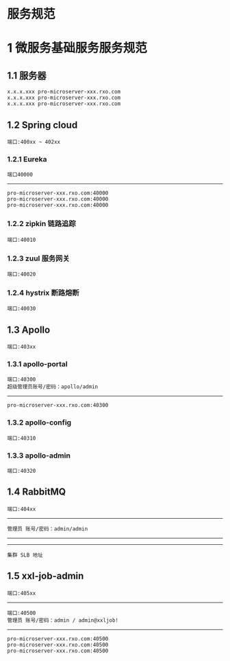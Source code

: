 服务规范
=====
# 1 微服务基础服务服务规范

## 1.1 服务器
	x.x.x.xxx pro-microserver-xxx.rxo.com
	x.x.x.xxx pro-microserver-xxx.rxo.com
	x.x.x.xxx pro-microserver-xxx.rxo.com
## 1.2 Spring cloud 
    端口:400xx ~ 402xx
### 1.2.1 Eureka
    端口40000
---
	pro-microserver-xxx.rxo.com:40000
	pro-microserver-xxx.rxo.com:40000
	pro-microserver-xxx.rxo.com:40000
	
### 1.2.2 zipkin 链路追踪
    端口:40010
    	
### 1.2.3 zuul 服务网关
    端口:40020
    	
### 1.2.4 hystrix 断路熔断
    端口:40030

## 1.3 Apollo 
    端口:403xx
### 1.3.1 apollo-portal
    端口:40300
    超级管理员账号/密码：apollo/admin
---
	pro-microserver-xxx.rxo.com:40300
### 1.3.2 apollo-config
    端口:40310
    
### 1.3.3 apollo-admin
    端口:40320
	
## 1.4 RabbitMQ
    端口:404xx
---    
    管理员 账号/密码：admin/admin
---

---	
	集群 SLB 地址 
	
## 1.5 xxl-job-admin 
    端口:405xx
---
    端口:40500
    管理员 账号/密码：admin / admin@xxljob!
---    
    pro-microserver-xxx.rxo.com:40500
    pro-microserver-xxx.rxo.com:40500
    pro-microserver-xxx.rxo.com:40500
